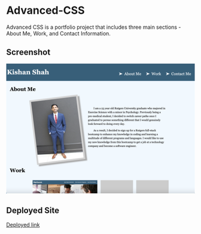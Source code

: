 # Advanced-CSS

Advanced CSS is a portfolio project that includes three main sections - About Me, Work, and Contact Information. 

## Screenshot

![Screenshot](./assets/images/Portfolio%20Website.png)

## Deployed Site

[Deployed link](https://kishanshah98.github.io/Advanced-CSS-HW/)